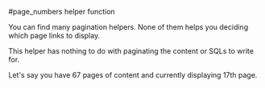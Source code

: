 #page_numbers helper function

You can find many pagination helpers. None of them helps you deciding which page links to display.

This helper has nothing to do with paginating the content or SQLs to write for.

Let's say you have 67 pages of content and currently displaying 17th page.
